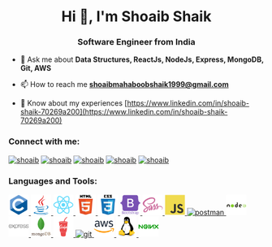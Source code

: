 <h1 align="center">Hi 👋, I'm Shoaib Shaik</h1>
<h3 align="center">Software Engineer from India</h3>

- 💬 Ask me about **Data Structures, ReactJs, NodeJs, Express, MongoDB, Git, AWS**

- 📫 How to reach me **shoaibmahaboobshaik1999@gmail.com**

- 📄 Know about my experiences [https://www.linkedin.com/in/shoaib-shaik-70269a200](https://www.linkedin.com/in/shoaib-shaik-70269a200)

<h3 align="left">Connect with me:</h3>
<p align="left">
<a href="https://twitter.com/shoaibshaik05" target="blank"><img align="center" src="https://cdn.jsdelivr.net/npm/simple-icons@3.0.1/icons/twitter.svg" alt="shoaib" height="30" width="40" /></a>
<a href="https://linkedin.com/in/shoaib-shaik-70269a200" target="blank"><img align="center" src="https://cdn.jsdelivr.net/npm/simple-icons@3.0.1/icons/linkedin.svg" alt="shoaib" height="30" width="40" /></a>
<a href="https://www.facebook.com/shoaibshaik05" target="blank"><img align="center" src="https://cdn.jsdelivr.net/npm/simple-icons@3.0.1/icons/facebook.svg" alt="shoaib" height="30" width="40" /></a>
<a href="https://www.instagram.com/shoaibbshaikk/" target="blank"><img align="center" src="https://cdn.jsdelivr.net/npm/simple-icons@3.0.1/icons/instagram.svg" alt="shoaib" height="30" width="40" /></a>
<a href="https://leetcode.com/shoaib_shaik/" target="blank"><img align="center" src="https://cdn.jsdelivr.net/npm/simple-icons@3.0.1/icons/leetcode.svg" alt="shoaib" height="30" width="40" /></a>
<h3 align="left">Languages and Tools:</h3>
<p align="left"> 
 <a href="https://www.cprogramming.com/" target="_blank"> <img src="https://raw.githubusercontent.com/devicons/devicon/master/icons/c/c-original.svg" alt="c" width="40" height="40"/>
 <a href="https://www.java.com" target="_blank"> <img src="https://raw.githubusercontent.com/devicons/devicon/master/icons/java/java-original.svg" alt="java" width="40" height="40"/> </a>  
 <a href="https://reactjs.org/" target="_blank"> <img src="https://raw.githubusercontent.com/devicons/devicon/master/icons/react/react-original.svg" alt="react" width="40" height="40"/> </a>
 </a><a href="https://www.w3.org/html/" target="_blank"> <img src="https://raw.githubusercontent.com/devicons/devicon/master/icons/html5/html5-original-wordmark.svg" alt="html5" width="40" height="40"/> </a> 
 <a href="https://www.w3schools.com/css/" target="_blank"> <img src="https://raw.githubusercontent.com/devicons/devicon/master/icons/css3/css3-original-wordmark.svg" alt="css3" width="40" height="40"/> </a>
 <a href="https://getbootstrap.com" target="_blank"> <img src="https://raw.githubusercontent.com/devicons/devicon/master/icons/bootstrap/bootstrap-plain-wordmark.svg" alt="bootstrap" width="40" height="40"/> </a>
 <a href="https://sass-lang.com" target="_blank"> <img src="https://raw.githubusercontent.com/devicons/devicon/master/icons/sass/sass-original.svg" alt="sass" width="40" height="40"/> </a>
 <a href="https://developer.mozilla.org/en-US/docs/Web/JavaScript" target="_blank"> <img src="https://raw.githubusercontent.com/devicons/devicon/master/icons/javascript/javascript-original.svg" alt="javascript" width="40" height="40"/> </a>
 <a href="https://postman.com" target="_blank"> <img src="https://www.vectorlogo.zone/logos/getpostman/getpostman-icon.svg" alt="postman" width="40" height="40"/> </a>
 <a href="https://nodejs.org" target="_blank"> <img src="https://raw.githubusercontent.com/devicons/devicon/master/icons/nodejs/nodejs-original-wordmark.svg" alt="nodejs" width="40" height="40"/> </a>
 <a href="https://expressjs.com" target="_blank"> <img src="https://raw.githubusercontent.com/devicons/devicon/master/icons/express/express-original-wordmark.svg" alt="express" width="40" height="40"/> </a>
 <a href="https://www.mongodb.com/" target="_blank"> <img src="https://raw.githubusercontent.com/devicons/devicon/master/icons/mongodb/mongodb-original-wordmark.svg" alt="mongodb" width="40" height="40"/> </a>
 <a href="https://gulpjs.com" target="_blank"> <img src="https://raw.githubusercontent.com/devicons/devicon/master/icons/gulp/gulp-plain.svg" alt="gulp" width="40" height="40"/> </a>
 <a href="https://git-scm.com/" target="_blank"> <img src="https://www.vectorlogo.zone/logos/git-scm/git-scm-icon.svg" alt="git" width="40" height="40"/> </a>
 <a href="https://aws.amazon.com" target="_blank"> <img src="https://raw.githubusercontent.com/devicons/devicon/master/icons/amazonwebservices/amazonwebservices-original-wordmark.svg" alt="aws" width="40" height="40"/> </a>
 <a href="https://www.linux.org/" target="_blank"> <img src="https://raw.githubusercontent.com/devicons/devicon/master/icons/linux/linux-original.svg" alt="linux" width="40" height="40"/> </a>  
 <a href="https://www.nginx.com" target="_blank"> <img src="https://raw.githubusercontent.com/devicons/devicon/master/icons/nginx/nginx-original.svg" alt="nginx" width="40" height="40"/> </a> 
</p>
